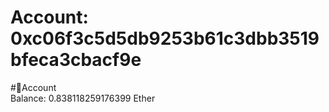 
Account: 0xc06f3c5d5db9253b61c3dbb3519bfeca3cbacf9e
===================================================
  
#📜Account  
Balance: 0.838118259176399 Ether